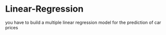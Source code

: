 # Linear-Regression
you have to build a multiple linear regression model for the prediction of car prices
